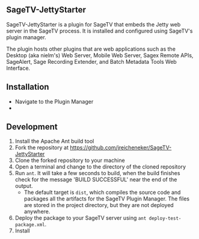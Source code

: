 SageTV-JettyStarter
-------------------

SageTV-JettyStarter is a plugin for SageTV that embeds the Jetty web server in the SageTV process. It is installed and configured using SageTV's plugin manager.

The plugin hosts other plugins that are web applications such as the Desktop (aka nielm's) Web Server, Mobile Web Server, Sagex Remote APIs, SageAlert, Sage Recording Extender, and Batch Metadata Tools Web Interface.

Installation
------------

* Navigate to the Plugin Manager
* 


Development
-----------
1. Install the Apache Ant build tool
2. Fork the repository at https://github.com/jreicheneker/SageTV-JettyStarter
3. Clone the forked repository to your machine
4. Open a terminal and change to the directory of the cloned repository
5. Run `ant`. It will take a few seconds to build, when the build finishes check for the message 'BUILD SUCCESSFUL' near the end of the output.
    - The default target is `dist`, which compiles the source code and packages all the artifacts for the SageTV Plugin Manager. The files are stored in the project directory, but they are not deployed anywhere.
6. Deploy the package to your SageTV server using `ant deploy-test-package.xml`.
7. Install 
